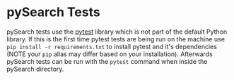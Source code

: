 # pySearch Tests

pySearch tests use the [pytest](https://docs.pytest.org) library which is not part of the default Python library. If this is the first time pytest tests are being run on the machine use `pip install -r requirements.txt` to install pytest and it's dependencies (NOTE your `pip` alias may differ based on your installation). Afterwards pySearch tests can be run with the `pytest` command when inside the pySearch directory.